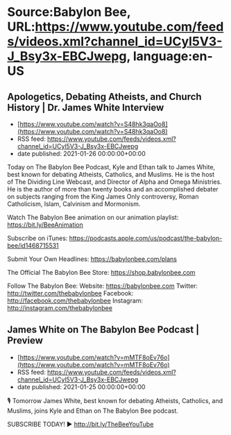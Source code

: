 # Source:Babylon Bee, URL:https://www.youtube.com/feeds/videos.xml?channel_id=UCyl5V3-J_Bsy3x-EBCJwepg, language:en-US

## Apologetics, Debating Atheists, and Church History | Dr. James White Interview
 - [https://www.youtube.com/watch?v=S48hk3qaOo8](https://www.youtube.com/watch?v=S48hk3qaOo8)
 - RSS feed: https://www.youtube.com/feeds/videos.xml?channel_id=UCyl5V3-J_Bsy3x-EBCJwepg
 - date published: 2021-01-26 00:00:00+00:00

Today on The Babylon Bee Podcast, Kyle and Ethan talk to James White, best known for debating Atheists, Catholics, and Muslims. He is the host of The Dividing Line Webcast, and Director of Alpha and Omega Ministries. He is the author of more than twenty books and an accomplished debater on subjects ranging from the King James Only controversy, Roman Catholicism, Islam, Calvinism and Mormonism.

Watch The Babylon Bee animation on our animation playlist: https://bit.ly/BeeAnimation  

Subscribe on iTunes: https://podcasts.apple.com/us/podcast/the-babylon-bee/id1468715531

Submit Your Own Headlines: https://babylonbee.com/plans

The Official The Babylon Bee Store: https://shop.babylonbee.com

Follow The Babylon Bee:
Website: https://babylonbee.com
Twitter: http://twitter.com/thebabylonbee
Facebook: http://facebook.com/thebabylonbee
Instagram: http://instagram.com/thebabylonbee

## James White on The Babylon Bee Podcast | Preview
 - [https://www.youtube.com/watch?v=mMTF8oEv76o](https://www.youtube.com/watch?v=mMTF8oEv76o)
 - RSS feed: https://www.youtube.com/feeds/videos.xml?channel_id=UCyl5V3-J_Bsy3x-EBCJwepg
 - date published: 2021-01-25 00:00:00+00:00

🎙 Tomorrow James White, best known for debating Atheists, Catholics, and Muslims, joins Kyle and Ethan on The Babylon Bee podcast.

SUBSCRIBE TODAY! ▶️ http://bit.ly/TheBeeYouTube


